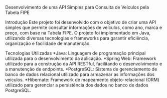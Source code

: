 Desenvolvimento de uma API Simples para Consulta de Veículos pela Tabela FIPE

Introdução
Este projeto foi desenvolvido com o objetivo de criar uma API simples que permite consultar informações de veículos, como ano, marca e preço, com base na Tabela FIPE. O projeto foi implementado em Java, utilizando diversas tecnologias e frameworks para garantir eficiência, organização e facilidade de manutenção.

Tecnologias Utilizadas
*Java: Linguagem de programação principal utilizada para o desenvolvimento da aplicação.
*Spring Web: Framework utilizado para a construção da API RESTful, facilitando o desenvolvimento e a manutenção de endpoints.
*PostgreSQL: Sistema de gerenciamento de banco de dados relacional utilizado para armazenar as informações dos veículos.
*Hibernate: Framework de mapeamento objeto-relacional (ORM) utilizado para gerenciar a persistência dos dados no banco de dados PostgreSQL.
